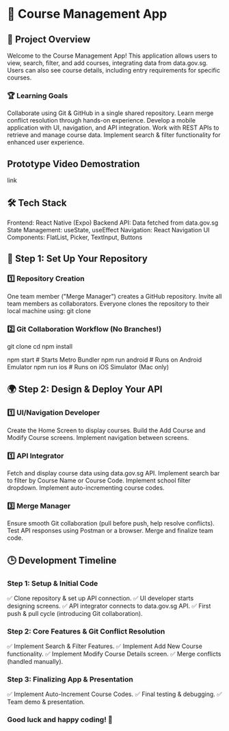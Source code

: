 # **📱 Course Management App**
## 🚀 Project Overview
Welcome to the Course Management App! This application allows users to view, search, filter, and add courses, integrating data from data.gov.sg. Users can also see course details, including entry requirements for specific courses.

### 🏆 Learning Goals
Collaborate using Git & GitHub in a single shared repository.
Learn merge conflict resolution through hands-on experience.
Develop a mobile application with UI, navigation, and API integration.
Work with REST APIs to retrieve and manage course data.
Implement search & filter functionality for enhanced user experience.

## Prototype Video Demostration
link

## 🛠️ Tech Stack
Frontend: React Native (Expo)
Backend API: Data fetched from data.gov.sg
State Management: useState, useEffect
Navigation: React Navigation
UI Components: FlatList, Picker, TextInput, Buttons

## 🔧 Step 1: Set Up Your Repository
### 1️⃣ Repository Creation
One team member ("Merge Manager") creates a GitHub repository.
Invite all team members as collaborators.
Everyone clones the repository to their local machine using:
git clone <repository-url>

### 2️⃣ Git Collaboration Workflow (No Branches!)
git clone <repository-url>
cd <project-directory>
npm install

npm start  # Starts Metro Bundler
npm run android  # Runs on Android Emulator
npm run ios  # Runs on iOS Simulator (Mac only)

## 🌍 Step 2: Design & Deploy Your API
### 1️⃣ UI/Navigation Developer
Create the Home Screen to display courses.
Build the Add Course and Modify Course screens.
Implement navigation between screens.

### **1️⃣ API Integrator**
Fetch and display course data using data.gov.sg API.
Implement search bar to filter by Course Name or Course Code.
Implement school filter dropdown.
Implement auto-incrementing course codes.

### **3️⃣ Merge Manager**
Ensure smooth Git collaboration (pull before push, help resolve conflicts).
Test API responses using Postman or a browser.
Merge and finalize team code.

## 🕒 Development Timeline
### **Step 1: Setup & Initial Code**
✅ Clone repository & set up API connection.
✅ UI developer starts designing screens.
✅ API integrator connects to data.gov.sg API.
✅ First push & pull cycle (introducing Git collaboration).

### **Step 2: Core Features & Git Conflict Resolution**
✅ Implement Search & Filter Features.
✅ Implement Add New Course functionality.
✅ Implement Modify Course Details screen.
✅ Merge conflicts (handled manually).

### **Step 3: Finalizing App & Presentation**
✅ Implement Auto-Increment Course Codes.
✅ Final testing & debugging.
✅ Team demo & presentation.

### Good luck and happy coding! 🚀
